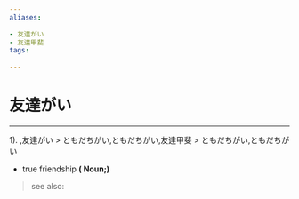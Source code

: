 ```yaml
---
aliases:
    
- 友達がい
- 友達甲斐
tags:
    
---
```


# 友達がい
---
1).
,友達がい > ともだちがい,ともだちがい,友達甲斐 > ともだちがい,ともだちがい

- true friendship
**( Noun;)**
> see also: 
            